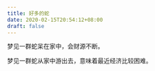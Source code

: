 ```yaml
---
title: 好多的蛇
date: 2020-02-15T20:54:12+08:00
draft: false
---
```


梦见一群蛇呆在家中，会财源不断。

梦见一群蛇从家中游出去，意味着最近经济比较困难。


